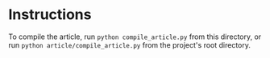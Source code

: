 # Instructions
To compile the article, run `python compile_article.py` from this directory, or run `python article/compile_article.py` from the project's root directory.
